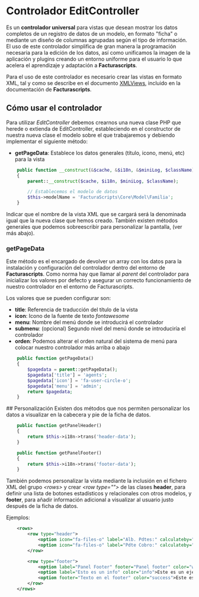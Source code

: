 # Controlador EditController
Es un **controlador universal** para vistas que desean mostrar los datos completos de un registro
de datos de un modelo, en formato "ficha" o mediante un diseño de columnas agrupadas según el tipo de información. 
El uso de este controlador simplifica de gran manera la programación necesaria para la edición de los datos,
así como unificamos la imagen de la aplicación y plugins creando un entorno uniforme para el usuario lo que acelera el aprendizaje 
y adaptación a **Facturascripts**.

Para el uso de este controlador es necesario crear las vistas en formato XML, tal y como se describe en el
documento [XMLViews](https://github.com/ArtexTrading/facturascripts/blob/master/Documentation/XMLViews_ES.md), incluido en la documentación 
de **Facturascripts**.

## Cómo usar el controlador
Para utilizar _EditController_ debemos crearnos una nueva clase PHP que herede o extienda de EditController, estableciendo en el constructor
de nuestra nueva clase el modelo sobre el que trabajaremos y debiendo implementar el siguiente método:

* **getPageData**: Establece los datos generales (título, icono, menú, etc) para la vista

```PHP
    public function __construct(&$cache, &$i18n, &$miniLog, $className)
    {
        parent::__construct($cache, $i18n, $miniLog, $className);

        // Establecemos el modelo de datos
        $this->modelName = 'FacturaScripts\Core\Model\Familia';
    }
```

Indicar que el nombre de la vista XML que se cargará será la denominada igual que la nueva clase que hemos creado.
También existen métodos generales que podemos sobreescribir para personalizar la pantalla, (ver más abajo).

### getPageData
Este método es el encargado de devolver un array con los datos para la instalación y configuración del controlador
dentro del entorno de **Facturascripts**. Como norma hay que llamar al _parent_ del controlador para inicializar los
valores por defecto y asegurar un correcto funcionamiento de nuestro controlador en el entorno de Facturascripts.

Los valores que se pueden configurar son:
* **title**: Referencia de traducción del título de la vista
* **icon**: Icono de la fuente de texto _fontawesome_
* **menu**: Nombre del menú donde se introducirá el controlador
* **submenu**: (opcional) Segundo nivel del menú donde se introduciría el controlador
* **orden**: Podemos alterar el orden natural del sistema de menú para colocar nuestro controlador más arriba o abajo

```PHP
    public function getPageData()
    {
        $pagedata = parent::getPageData();
        $pagedata['title'] = 'agents';
        $pagedata['icon'] = 'fa-user-circle-o';
        $pagedata['menu'] = 'admin';
        return $pagedata;
    }
```

## Personalización 
Existen dos métodos que nos permiten personalizar los datos a visualizar en la cabecera y pie de la ficha de datos.

```PHP
    public function getPanelHeader()
    {
        return $this->i18n->trans('header-data');
    }

    public function getPanelFooter()
    {
        return $this->i18n->trans('footer-data');
    }
```

También podemos personalizar la vista mediante la inclusión en el fichero XML del grupo 
_\<rows\>_ y crear _\<row type=""\>_ de las clases **header**, para definir una lista de 
botones estadísticos y relacionales con otros modelos, y **footer**, para añadir información 
adicional a visualizar al usuario justo después de la ficha de datos.

Ejemplos:

```XML
    <rows>
        <row type="header">
            <option icon="fa-files-o" label="Alb. Pdtes:" calculateby="nombre_function" onclick="#url"></option>
            <option icon="fa-files-o" label="Pdte Cobro:" calculateby="nombre_function" onclick="#url"></option>
        </row>        

        <row type="footer">
            <option label="Panel Footer" footer="Panel footer" color="warning">Este es un ejemplo con cabecera y footer</option>
            <option label="Esto es un info" color="info">Este es un ejemplo con cabecera y sin footer</option>
            <option footer="Texto en el footer" color="success">Este es un ejemplo sin cabecera</option>
        </row>  
    </rows>
```